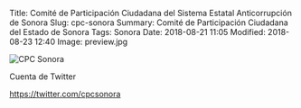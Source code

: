 Title: Comité de Participación Ciudadana del Sistema Estatal Anticorrupción de Sonora
Slug: cpc-sonora
Summary: Comité de Participación Ciudadana del Estado de Sonora
Tags: Sonora
Date: 2018-08-21 11:05
Modified: 2018-08-23 12:40
Image: preview.jpg

<img class="img-fluid" src="sonora.jpg" alt="CPC Sonora">

Cuenta de Twitter

<https://twitter.com/cpcsonora>
 
